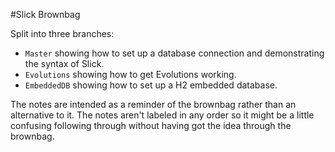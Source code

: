 #Slick Brownbag

Split into three branches:
* `Master` showing how to set up a database connection and demonstrating the syntax of Slick.
* `Evolutions` showing how to get Evolutions working.
* `EmbeddedDB` showing how to set up a H2 embedded database.

The notes are intended as a reminder of the brownbag rather than an alternative to it. The notes aren't labeled in any order so it might be a little confusing following through without having got the idea through the brownbag.
